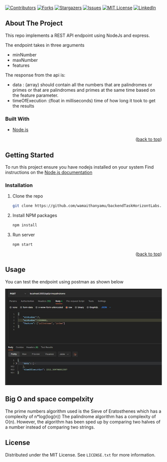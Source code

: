 <div id="top"></div>
<!--
*** Thanks for checking out the backendTaskHorizontLabs. If you have a suggestion
*** that would make this better, please fork the repo and create a pull request
*** or simply open an issue with the tag "enhancement".
*** Don't forget to give the project a star!
*** Thanks again! Now go create something AMAZING! :D
-->



<!-- PROJECT SHIELDS -->
<!--
*** I'm using markdown "reference style" links for readability.
*** Reference links are enclosed in brackets [ ] instead of parentheses ( ).
*** See the bottom of this document for the declaration of the reference variables
*** for contributors-url, forks-url, etc. This is an optional, concise syntax you may use.
*** https://www.markdownguide.org/basic-syntax/#reference-style-links
-->
[![Contributors][contributors-shield]][contributors-url]
[![Forks][forks-shield]][forks-url]
[![Stargazers][stars-shield]][stars-url]
[![Issues][issues-shield]][issues-url]
[![MIT License][license-shield]][license-url]
[![LinkedIn][linkedin-shield]][linkedin-url]

<!-- ABOUT THE PROJECT -->
## About The Project
This repo implements a REST API endpoint using NodeJs and express. 


The endpoint takes in three arguments
- minNumber
- maxNumber
- features

The response from the api is:
- data : (array) should contain all the numbers that are palindromes or primes or that are
  palindromes and primes at the same time based on the feature parameter.
- timeOfExecution :(float in milliseconds) time of how long it took to get the results





### Built With

* [Node.js](https://nodejs.org/)

<p align="right">(<a href="#top">back to top</a>)</p>

<!-- GETTING STARTED -->
## Getting Started

To run this project ensure you have nodejs installed on your system Find instructions on the [Node.js documentation](https://nodejs.org/)


### Installation


1. Clone the repo
   ```sh
   git clone https://github.com/wamaithanyamu/backendTaskHorizontLabs.git
   ```
2. Install NPM packages
   ```sh
   npm install
   ```
3. Run server
   ```sh
   npm start
   ```

<p align="right">(<a href="#top">back to top</a>)</p>



<!-- USAGE EXAMPLES -->
## Usage

You can test the endpoint using postman as shown below

![](images/success.JPG)

## Big O and space compelxity

The prime numbers algorithm used is the Sieve of Eratosthenes which has a complexity of n*log(log(n))
The palindrome algorithm has a complexity of O(n). However, the algorithm has been  sped up by comparing two halves of a number instead of comparing two strings. 
<!-- LICENSE -->
## License

Distributed under the MIT License. See `LICENSE.txt` for more information.


<!-- MARKDOWN LINKS & IMAGES -->
<!-- https://www.markdownguide.org/basic-syntax/#reference-style-links -->
[contributors-shield]: https://img.shields.io/github/contributors/wamaithanyamu/backendTaskHorizontLabs.svg?style=for-the-badge
[contributors-url]: https://github.com/wamaithaNyamu/backendTaskHorizontLabs.git/graphs/contributors
[forks-shield]: https://img.shields.io/github/forks/wamaithanyamu/backendTaskHorizontLabs.svg?style=for-the-badge
[forks-url]: https://github.com/wamaithaNyamu/backendTaskHorizontLabs.git/network/members
[stars-shield]: https://img.shields.io/github/stars/wamaithanyamu/backendTaskHorizontLabs.svg?style=for-the-badge
[stars-url]: https://github.com/wamaithaNyamu/backendTaskHorizontLabs.git/stargazers
[issues-shield]: https://img.shields.io/github/issues/wamaithanyamu/backendTaskHorizontLabs.svg?style=for-the-badge
[issues-url]: https://github.com/wamaithaNyamu/backendTaskHorizontLabs.git/issues
[license-shield]: https://img.shields.io/github/license/wamaithanyamu/backendTaskHorizontLabs.svg?style=for-the-badge
[license-url]: https://github.com/wamaithaNyamu/backendTaskHorizontLabs.git/blob/master/LICENSE.txt
[linkedin-shield]: https://img.shields.io/badge/-LinkedIn-black.svg?style=for-the-badge&logo=linkedin&colorB=555
[linkedin-url]: https://linkedin.com/in/wamaithanyamu

